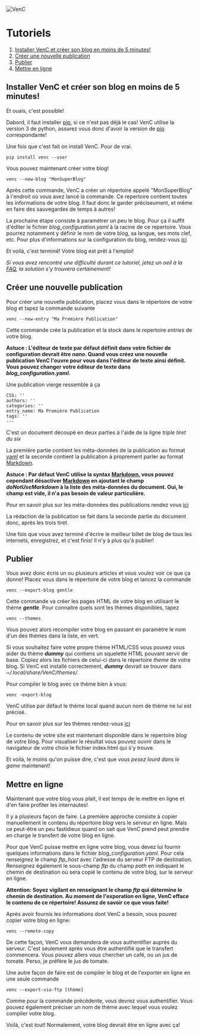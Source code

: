 ![VenC](https://download.tuxfamily.org/dsalem/img/2017_-_Denis_Salem_-_CC_By_SA_-_VenC-logo.svg "VenC")

# Tutoriels

1. [Installer VenC et créer son blog en moins de 5 minutes!](#installer-venc-et-cr%C3%A9er-son-blog-en-moins-de-5-minutes)
2. [Créer une nouvelle publication](#créer-une-nouvelle-publication)
3. [Publier](#publier)
4. [Mettre en ligne](#mettre-en-ligne)

## Installer VenC et créer son blog en moins de 5 minutes!

Et ouais, c'est possible!

Dabord, il faut installer [pip](https://pypi.python.org/pypi/pip), si ce n'est pas déjà le cas! VenC utilise la version 3 de python, assurez vous donc d'avoir la version de [pip](https://pypi.python.org/pypi/pip) correspondante!

Une fois que c'est fait on install VenC. Pour de vrai.

	pip install venc --user

Vous pouvez maintenant créer votre blog!

	venc --new-blog "MonSuperBlog"

Après cette commande, VenC a créer un répertoire appelé "MonSuperBlog" à l'endroit où vous avez lancé la commande. Ce repertoire contient toutes les informations de votre blog. Il faut donc le garder préciseument, et même en faire des sauvegardes de temps à autres!

La prochaine étape consiste à paramétrer un peu le blog. Pour ça il suffit d'éditer le fichier *blog_configuration.yaml* à la racine de ce repertoire. Vous pourrez notamment y définir le nom de votre blog, sa langue, ses mots clef, etc. Pour plus d'informations sur la configuration du blog, rendez-vous [ici](https://framagit.org/denissalem/VenC/blob/master/doc/FR.md#fichier-de-configuration-principal)

Et voilà, c'est terminé! Votre blog est prêt à l'emploi!

_Si vous avez rencontré une difficulté durant ce tutoriel, jetez un oeil à la [FAQ](faqFR.md), la solution s'y trouvera certainement!_

## Créer une nouvelle publication

Pour créer une nouvelle publication, placez vous dans le répertoire de votre blog et tapez la commande suivante

	venc --new-entry "Ma Première Publication"

Cette commande crée la publication et la stock dans le repertoire *entries* de votre blog.

__Astuce : L'éditeur de texte par défaut définit dans votre fichier de configuration devrait être _nano_. Quand vous créez une nouvelle publication VenC l'ouvre pour vous dans l'éditeur de texte ainsi définit. Vous pouvez changer votre éditeur de texte dans *blog_configuration.yaml*.__

Une publication vierge ressemble à ça

	CSS: ''
	authors: ''
	categories: ''
	entry_name: Ma Première Publication
	tags: ''
	---

C'est un document découpé en deux parties à l'aide de la ligne _triple tiret du six_

La premiére partie contient les méta-données de la publication au format [yaml](http://www.yaml.org/) et la seconde contient la publication à proprement parler au format [Markdown](https://daringfireball.net/projects/markdown/).

__Astuce : Par défaut VenC utilise la syntax [Markdown](https://daringfireball.net/projects/markdown/), vous pouvez cependant désactiver [Markdown](https://daringfireball.net/projects/markdown/) en ajoutant le champ _doNotUseMarkdown_ à la liste des méta-données du document. Oui, le champ est vide, il n'a pas besoin de valeur particulière.__

Pour en savoir plus sur les méta-données des publications rendez vous [ici](FR.md#les-publications)

La rédaction de la publication se fait dans la seconde partie du document donc, après les trois tiret.

Une fois que vous avez terminé d'écrire le meilleur billet de blog de tous les internets, enregistrez, et c'est finis! Il n'y à plus qu'à publier!

## Publier

Vous avez donc écris un ou plusieurs articles et vous voulez voir ce que ça donne! Placez vous dans le répertoire de votre blog et lancez la commande

	venc --export-blog gentle

Cette commande va créer les pages HTML de votre blog en utilisant le thème __*gentle*__. Pour connaitre quels sont les thèmes disponibles, tapez

	venc --themes

Vous pouvez alors recompiler votre blog en passant en paramètre le nom d'un des thèmes dans la liste, en vert.

Si vous souhaitez faire votre propre thème HTML/CSS vous pouvez vous aider du thème __*dummy*__ qui contiens un squelette HTML pouvant servir de base. Copiez alors les fichiers de celui-ci dans le répertoire _theme_ de votre blog. Si VenC est installé correctement, __*dummy*__ devrait se trouver dans _~/.local/share/VenC/themes/_.

Pour compiler le blog avec ce thème bien à vous:

	venc -export-blog

VenC utilise par défaut le thème local quand aucun nom de thème ne lui est précisé.

Pour en savoir plus sur les thèmes rendez-vous [ici](FR.md#les-thèmes)

Le contenu de votre site est maintenant disponible dans le repertoire _blog_ de votre blog. Pour visualiser le résultat vous pouvez ouvrir dans le navigateur de votre choix le fichier index.html qui s'y trouve.

Et voilà, le moins qu'on puisse dire, c'est que _vous pesez lourd dans le game_ maintenant!

## Mettre en ligne

Maintenant que votre blog vous plait, il est temps de le mettre en ligne et d'en faire profiter les internautes!

Il y a plusieurs façon de faire. La première approche consiste à copier manuellement le contenu du répertoire _blog_ vers le serveur en ligne. Mais ce peut-être un peu fastidieux quand on sait que VenC prend peut prendre en charge le transfert de votre blog en ligne.

Pour que VenC puisse mettre en ligne votre blog, vous devez lui fournir quelques informations dans le fichier _blog_configuration.yaml_. Pour cela renseignez le champ _ftp_host_ avec l'adresse du serveur FTP de destination. Renseignez également le sous-champ _ftp_ du champ _path_ en indiquant le chemin de destination où sera copié le contenu de votre blog, sur le serveur en ligne.

__Attention: Soyez vigilant en renseignant le champ _ftp_ qui détermine le chemin de destination. Au moment de l'exporation en ligne, VenC efface le contenu de ce répertoire! Assurez de savoir ce que vous faite!__

Après avoir fournis les informations dont VenC a besoin, vous pouvez copier votre blog en ligne:

	venc --remote-copy

De cette façon, VenC vous demandera de vous authentifier auprès du serveur. C'est seulement après vous être authentifié que le transfert commencera. Vous pouvez allers vous chercher un café, ou un jus de tomate. Perso, je préfère le jus de tomate.

Une autre façon de faire est de compiler le blog et de l'exporter en ligne en une seule commande

	venc --export-via-ftp [thème]

Comme pour la commande précédente, vous devrez vous authentifier. Vous pouvez également préciser un nom de thème avec lequel vous voulez compiler votre blog.

Voilà, c'est tout! Normalement, votre blog devrait être en ligne avec ça!
